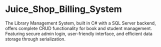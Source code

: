 # Juice_Shop_Billing_System
The Library Management System, built in C# with a SQL Server backend, offers complete CRUD functionality for book and student management. Featuring secure admin login, user-friendly interface, and efficient data storage through serialization. 

